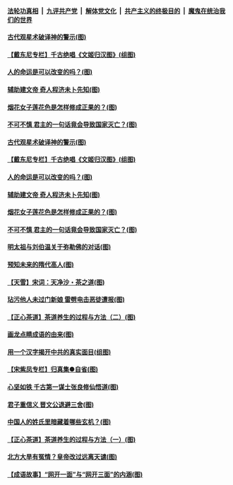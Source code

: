 

####  [法轮功真相](../../../../basic/blob/master/README.md?t=06210731) &nbsp;|&nbsp; [九评共产党](../../../../9ping.md/blob/master/README.md?t=06210731) &nbsp;|&nbsp; [解体党文化](../../../../jtdwh.md/blob/master/README.md?t=06210731)  &nbsp;|&nbsp; [共产主义的终极目的](../../../../gczydzjmd.md/blob/master/README.md?t=06210731) &nbsp;|&nbsp; [魔鬼在统治我们的世界](../../../../mgztzwmdsj.md/blob/master/README.md?t=06210731) 

#### [古代观星术破译神的警示(图)](../pages/p7/936938.md?t=06210731) 

#### [【戴东尼专栏】千古绝唱《文姬归汉图》(组图)](../pages/p7/933598.md?t=06210731) 

#### [人的命运是可以改变的吗？(图)](../pages/p7/936633.md?t=06210731) 

#### [辅助建文帝 奇人程济未卜先知(图)](../pages/p7/936751.md?t=06210731) 

#### [烟花女子莲花色是怎样修成正果的？(图)](../pages/p7/936627.md?t=06210731) 

#### [不可不慎 君主的一句话竟会导致国家灭亡？(图)](../pages/p7/936921.md?t=06210731) 

#### [古代观星术破译神的警示(图)](../pages/p7/936938.md?t=06210731) 

#### [【戴东尼专栏】千古绝唱《文姬归汉图》(组图)](../pages/p7/933598.md?t=06210731) 

#### [人的命运是可以改变的吗？(图)](../pages/p7/936633.md?t=06210731) 

#### [辅助建文帝 奇人程济未卜先知(图)](../pages/p7/936751.md?t=06210731) 

#### [烟花女子莲花色是怎样修成正果的？(图)](../pages/p7/936627.md?t=06210731) 

#### [不可不慎 君主的一句话竟会导致国家灭亡？(图)](../pages/p7/936921.md?t=06210731) 

#### [明太祖与刘伯温关于弥勒佛的对话(图)](../pages/p7/936918.md?t=06210731) 

#### [预知未来的隋代高人(图)](../pages/p7/936519.md?t=06210731) 

#### [【天雪】宋词：天净沙・茶之道(图)](../pages/p7/936606.md?t=06210731) 

#### [玷污他人未过门新娘 雷劈电击恶徒遭报(图)](../pages/p7/936730.md?t=06210731) 

#### [【正心茶道】茶道养生的过程与方法（二）(图)](../pages/p7/936188.md?t=06210731) 

#### [画龙点睛成语的由来(图)](../pages/p7/936521.md?t=06210731) 

#### [用一个汉字揭开中共的真实面目(组图)](../pages/p7/936605.md?t=06210731) 

#### [【宋紫凤专栏】归真集●自省(图)](../pages/p7/936715.md?t=06210731) 

#### [心坚如铁 千古第一谋士张良修仙悟道(图)](../pages/p7/936518.md?t=06210731) 

#### [君子重信义 晋文公退避三舍(图)](../pages/p7/936517.md?t=06210731) 

#### [中国人的姓氏里暗藏着哪些玄机？(图)](../pages/p7/936608.md?t=06210731) 

#### [【正心茶道】茶道养生的过程与方法（一）(图)](../pages/p7/936187.md?t=06210731) 

#### [北方大旱有冤情？皇帝改过远离天谴(图)](../pages/p7/936431.md?t=06210731) 

#### [【成语故事】“网开一面”与“网开三面”的内涵(图)](../pages/p7/936380.md?t=06210731) 

